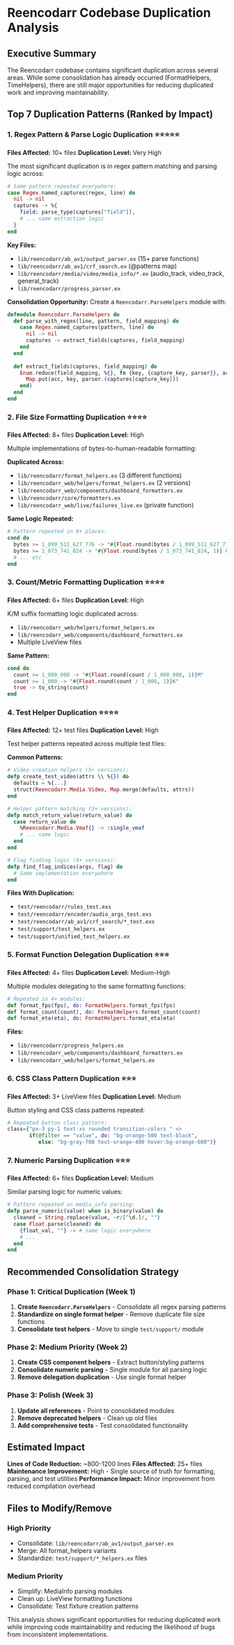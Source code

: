 # Reencodarr Codebase Duplication Analysis

## Executive Summary

The Reencodarr codebase contains significant duplication across several areas. While some consolidation has already occurred (FormatHelpers, TimeHelpers), there are still major opportunities for reducing duplicated work and improving maintainability.

## Top 7 Duplication Patterns (Ranked by Impact)

### 1. **Regex Pattern & Parse Logic Duplication** ⭐⭐⭐⭐⭐
**Files Affected:** 10+ files
**Duplication Level:** Very High

The most significant duplication is in regex pattern matching and parsing logic across:

```elixir
# Same pattern repeated everywhere:
case Regex.named_captures(regex, line) do
  nil -> nil
  captures -> %{
    field: parse_type(captures["field"]),
    # ... same extraction logic
  }
end
```

**Key Files:**
- `lib/reencodarr/ab_av1/output_parser.ex` (15+ parse functions)
- `lib/reencodarr/ab_av1/crf_search.ex` (@patterns map)
- `lib/reencodarr/media/video/media_info/*.ex` (audio_track, video_track, general_track)
- `lib/reencodarr/progress_parser.ex`

**Consolidation Opportunity:**
Create a `Reencodarr.ParseHelpers` module with:
```elixir
defmodule Reencodarr.ParseHelpers do
  def parse_with_regex(line, pattern, field_mapping) do
    case Regex.named_captures(pattern, line) do
      nil -> nil
      captures -> extract_fields(captures, field_mapping)
    end
  end
  
  def extract_fields(captures, field_mapping) do
    Enum.reduce(field_mapping, %{}, fn {key, {capture_key, parser}}, acc ->
      Map.put(acc, key, parser.(captures[capture_key]))
    end)
  end
end
```

### 2. **File Size Formatting Duplication** ⭐⭐⭐⭐
**Files Affected:** 8+ files
**Duplication Level:** High

Multiple implementations of bytes-to-human-readable formatting:

**Duplicated Across:**
- `lib/reencodarr/format_helpers.ex` (3 different functions)
- `lib/reencodarr_web/helpers/format_helpers.ex` (2 versions)
- `lib/reencodarr_web/components/dashboard_formatters.ex`
- `lib/reencodarr/core/formatters.ex`
- `lib/reencodarr_web/live/failures_live.ex` (private function)

**Same Logic Repeated:**
```elixir
# Pattern repeated in 8+ places:
cond do
  bytes >= 1_099_511_627_776 -> "#{Float.round(bytes / 1_099_511_627_776, 1)} TB"
  bytes >= 1_073_741_824 -> "#{Float.round(bytes / 1_073_741_824, 1)} GB"
  # ... etc
end
```

### 3. **Count/Metric Formatting Duplication** ⭐⭐⭐⭐
**Files Affected:** 6+ files
**Duplication Level:** High

K/M suffix formatting logic duplicated across:
- `lib/reencodarr_web/helpers/format_helpers.ex`
- `lib/reencodarr_web/components/dashboard_formatters.ex`
- Multiple LiveView files

**Same Pattern:**
```elixir
cond do
  count >= 1_000_000 -> "#{Float.round(count / 1_000_000, 1)}M"
  count >= 1_000 -> "#{Float.round(count / 1_000, 1)}K"
  true -> to_string(count)
end
```

### 4. **Test Helper Duplication** ⭐⭐⭐⭐
**Files Affected:** 12+ test files
**Duplication Level:** High

Test helper patterns repeated across multiple test files:

**Common Patterns:**
```elixir
# Video creation helpers (5+ versions):
defp create_test_video(attrs \\ %{}) do
  defaults = %{...}
  struct(Reencodarr.Media.Video, Map.merge(defaults, attrs))
end

# Helper pattern matching (3+ versions):
defp match_return_value(return_value) do
  case return_value do
    %Reencodarr.Media.Vmaf{} -> :single_vmaf
    # ... same logic
  end
end

# Flag finding logic (4+ versions):
defp find_flag_indices(args, flag) do
  # Same implementation everywhere
end
```

**Files With Duplication:**
- `test/reencodarr/rules_test.exs`
- `test/reencodarr/encoder/audio_args_test.exs`
- `test/reencodarr/ab_av1/crf_search/*_test.exs`
- `test/support/test_helpers.ex`
- `test/support/unified_test_helpers.ex`

### 5. **Format Function Delegation Duplication** ⭐⭐⭐
**Files Affected:** 4+ files
**Duplication Level:** Medium-High

Multiple modules delegating to the same formatting functions:

```elixir
# Repeated in 4+ modules:
def format_fps(fps), do: FormatHelpers.format_fps(fps)
def format_count(count), do: FormatHelpers.format_count(count)
def format_eta(eta), do: FormatHelpers.format_eta(eta)
```

**Files:**
- `lib/reencodarr/progress_helpers.ex`
- `lib/reencodarr_web/components/dashboard_formatters.ex`
- `lib/reencodarr_web/helpers/format_helpers.ex`

### 6. **CSS Class Pattern Duplication** ⭐⭐⭐
**Files Affected:** 3+ LiveView files
**Duplication Level:** Medium

Button styling and CSS class patterns repeated:

```elixir
# Repeated button class pattern:
class={"px-3 py-1 text-xs rounded transition-colors " <>
       if(@filter == "value", do: "bg-orange-500 text-black", 
          else: "bg-gray-700 text-orange-400 hover:bg-orange-600")}
```

### 7. **Numeric Parsing Duplication** ⭐⭐⭐
**Files Affected:** 6+ files
**Duplication Level:** Medium

Similar parsing logic for numeric values:

```elixir
# Pattern repeated in media_info parsing:
defp parse_numeric(value) when is_binary(value) do
  cleaned = String.replace(value, ~r/[^\d.]/, "")
  case Float.parse(cleaned) do
    {float_val, ""} -> # same logic everywhere
    # ...
  end
end
```

## Recommended Consolidation Strategy

### Phase 1: Critical Duplication (Week 1)
1. **Create `Reencodarr.ParseHelpers`** - Consolidate all regex parsing patterns
2. **Standardize on single format helper** - Remove duplicate file size functions
3. **Consolidate test helpers** - Move to single `test/support/` module

### Phase 2: Medium Priority (Week 2) 
1. **Create CSS component helpers** - Extract button/styling patterns
2. **Consolidate numeric parsing** - Single module for all parsing logic
3. **Remove delegation duplication** - Use single format helper

### Phase 3: Polish (Week 3)
1. **Update all references** - Point to consolidated modules
2. **Remove deprecated helpers** - Clean up old files
3. **Add comprehensive tests** - Test consolidated functionality

## Estimated Impact

**Lines of Code Reduction:** ~800-1200 lines
**Files Affected:** 25+ files
**Maintenance Improvement:** High - Single source of truth for formatting, parsing, and test utilities
**Performance Impact:** Minor improvement from reduced compilation overhead

## Files to Modify/Remove

### High Priority
- Consolidate: `lib/reencodarr/ab_av1/output_parser.ex`
- Merge: All format_helpers variants
- Standardize: `test/support/*_helpers.ex` files

### Medium Priority  
- Simplify: MediaInfo parsing modules
- Clean up: LiveView formatting functions
- Consolidate: Test fixture creation patterns

This analysis shows significant opportunities for reducing duplicated work while improving code maintainability and reducing the likelihood of bugs from inconsistent implementations.
